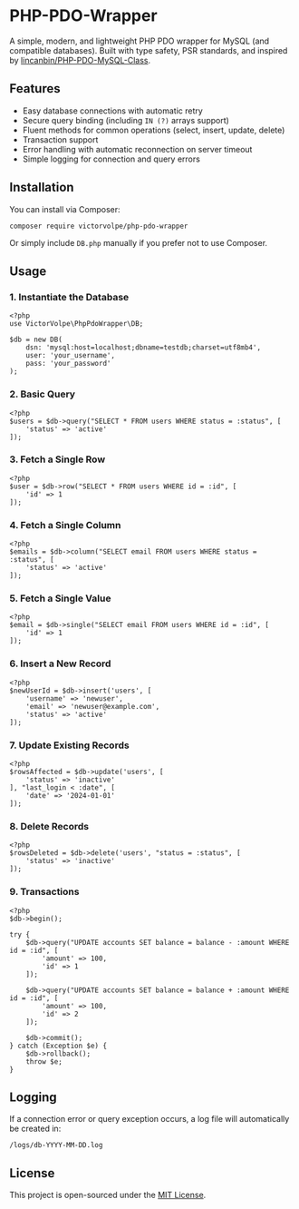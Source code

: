 # PHP-PDO-Wrapper

A simple, modern, and lightweight PHP PDO wrapper for MySQL (and compatible databases).
Built with type safety, PSR standards, and inspired by [lincanbin/PHP-PDO-MySQL-Class](https://github.com/lincanbin/PHP-PDO-MySQL-Class).

## Features

- Easy database connections with automatic retry
- Secure query binding (including `IN (?)` arrays support)
- Fluent methods for common operations (select, insert, update, delete)
- Transaction support
- Error handling with automatic reconnection on server timeout
- Simple logging for connection and query errors

## Installation

You can install via Composer:
```
composer require victorvolpe/php-pdo-wrapper
```
Or simply include `DB.php` manually if you prefer not to use Composer.

## Usage

### 1. Instantiate the Database
```
<?php
use VictorVolpe\PhpPdoWrapper\DB;

$db = new DB(
    dsn: 'mysql:host=localhost;dbname=testdb;charset=utf8mb4',
    user: 'your_username',
    pass: 'your_password'
);
```

### 2. Basic Query
```
<?php
$users = $db->query("SELECT * FROM users WHERE status = :status", [
    'status' => 'active'
]);
```

### 3. Fetch a Single Row
```
<?php
$user = $db->row("SELECT * FROM users WHERE id = :id", [
    'id' => 1
]);
```

### 4. Fetch a Single Column
```
<?php
$emails = $db->column("SELECT email FROM users WHERE status = :status", [
    'status' => 'active'
]);
```

### 5. Fetch a Single Value
```
<?php
$email = $db->single("SELECT email FROM users WHERE id = :id", [
    'id' => 1
]);
```

### 6. Insert a New Record
```
<?php
$newUserId = $db->insert('users', [
    'username' => 'newuser',
    'email' => 'newuser@example.com',
    'status' => 'active'
]);
```

### 7. Update Existing Records
```
<?php
$rowsAffected = $db->update('users', [
    'status' => 'inactive'
], "last_login < :date", [
    'date' => '2024-01-01'
]);
```

### 8. Delete Records
```
<?php
$rowsDeleted = $db->delete('users', "status = :status", [
    'status' => 'inactive'
]);
```

### 9. Transactions
```
<?php
$db->begin();

try {
    $db->query("UPDATE accounts SET balance = balance - :amount WHERE id = :id", [
        'amount' => 100,
        'id' => 1
    ]);

    $db->query("UPDATE accounts SET balance = balance + :amount WHERE id = :id", [
        'amount' => 100,
        'id' => 2
    ]);

    $db->commit();
} catch (Exception $e) {
    $db->rollback();
    throw $e;
}
```

## Logging

If a connection error or query exception occurs, a log file will automatically be created in:
```
/logs/db-YYYY-MM-DD.log
```

## License

This project is open-sourced under the [MIT License](https://github.com/VictorVolpe/PHP-PDO-Wrapper/blob/master/LICENSE).